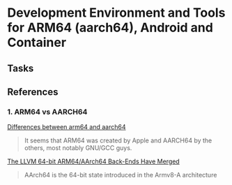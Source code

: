 # Development Environment and Tools for ARM64 (aarch64), Android and Container

<!-- markdownlint-disable MD004 MD007 MD012 -->

## Tasks

## References

### 1. ARM64 vs AARCH64

[Differences between arm64 and aarch64](https://stackoverflow.com/questions/31851611/differences-between-arm64-and-aarch64)

> It seems that ARM64 was created by Apple and AARCH64 by the others, most notably GNU/GCC guys.

[The LLVM 64-bit ARM64/AArch64 Back-Ends Have Merged](http://www.phoronix.com/scan.php?page=news_item&px=MTY5ODk)

> AArch64 is the 64-bit state introduced in the Armv8-A architecture 